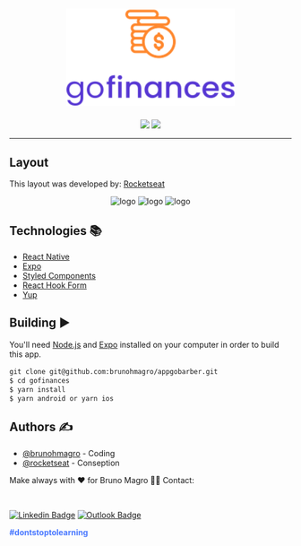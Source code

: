 <h1 align="center">
  <img src="https://raw.githubusercontent.com/brunohmagro/gofinances/main/src/assets/icons/logo_color.svg" width="300" title="logo">
  
</h1>

<div align="center">

<img src="http://img.shields.io/static/v1?label=License&message=MIT&color=green&style=for-the-badge"/>
<img src="http://img.shields.io/static/v1?label=STATUS&message=CONCLUDED&color=blue&style=for-the-badge"/>

</div>

---

## Layout

This layout was developed by: [Rocketseat](https://github.com/Rocketseat)

  <div align="center">

  <img src="/.github/home.png" width="250" title="logo">
  <img src="/.github/summary.png" width="250" title="logo">
  <img src="/.github/register_transactions.png" width="250" title="logo">

</div>

## Technologies :books:

- [React Native](https://reactnative.dev/)
- [Expo](https://docs.expo.io/get-started/installation/)
- [Styled Components](https://styled-components.com/)
- [React Hook Form](https://react-hook-form.com/)
- [Yup](https://www.npmjs.com/package/yup)

## Building :arrow_forward:

You'll need [Node.js](https://nodejs.org) and [Expo](https://docs.expo.io/get-started/installation/) installed on your computer in order to build this app.

```
git clone git@github.com:brunohmagro/appgobarber.git
$ cd gofinances
$ yarn install
$ yarn android or yarn ios
```

## Authors ✍️ 

- [@brunohmagro](https://github.com/brunohmagro) - Coding
- [@rocketseat](https://github.com/rocketseat) - Conseption

Make always with ❤️ for Bruno Magro 👋🏽 Contact:

<br>

[![Linkedin Badge](https://img.shields.io/badge/-Bruno%20Magro-000657?style=flat-square&logo=Linkedin&logoColor=white&link=https://www.linkedin.com/in/brunohmagro/)](https://www.linkedin.com/in/brunohmagro/) 
[![Outlook Badge](https://img.shields.io/badge/-brunohmagro@hotmail.com-000657?style=flat-square&logo=microsoft-outlook&logoColor=white&link=mailto:brunohmagro@hotmail.com)](mailto:brunohmagro@hotmail.com)

<p style="color: #4978FF;"><b>#dontstoptolearning</b></p>

